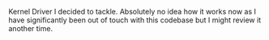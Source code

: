 Kernel Driver I decided to tackle. Absolutely no idea how it works now as I have significantly been out of touch with this codebase but I might review it another time.
